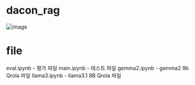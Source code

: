 # dacon_rag

![image](https://github.com/user-attachments/assets/a72ff7f8-fe19-4b97-9253-606eb1c519e7)


# file

eval.ipynb - 평가 파일
main.ipynb - 테스트 파일
gemma2.ipynb - gemma2 9b Qrola 파일
llama3.ipynb - llama3.1 8B Qrola 파일
